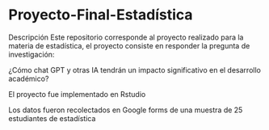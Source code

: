 # Proyecto-Final-Estadística
Descripción
Este repositorio corresponde al proyecto realizado para la materia de estadística, el proyecto consiste en responder la pregunta de investigación:

¿Cómo chat GPT y otras IA tendrán un impacto significativo en el desarrollo académico?

El proyecto fue implementado en Rstudio

Los datos fueron recolectados en Google forms de una muestra de 25 estudiantes de estadística 
